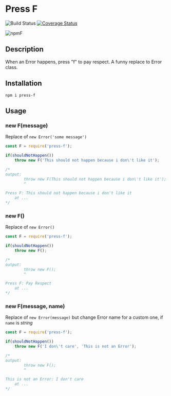 # Press F

![Build Status](https://github.com/gastonpereyra/press-f/workflows/Build%20Status/badge.svg)
[![Coverage Status](https://img.shields.io/coveralls/github/gastonpereyra/press-f/master.svg)](https://coveralls.io/r/gastonpereyra/press-f?branch=master)

![npmF](https://user-images.githubusercontent.com/39351850/90847511-113fe180-e341-11ea-9676-12964f43a55a.png)

## Description
When an Error happens, press "f" to pay respect. A funny replace to Error class.

## Installation

```
npm i press-f
```

## Usage

### new F(message)

Replace of `new Error('some message')`

```js
const F = require('press-f');

if(shouldNotHappen())
    throw new F('This should not happen because i don\'t like it');

/*
output: 
        throw new F(This should not happen because i don\'t like it');
        ^

Press F: This should not happen because i don't like it
    at ...
*/
```

### new F()

Replace of `new Error()`

```js
const F = require('press-f');

if(shouldNotHappen())
    throw new F();

/*
output: 
        throw new F();
        ^

Press F: Pay Respect
    at ...
*/
```

### new F(message, name)

Replace of `new Error(message)` but change Error name for a custom one, if `name` is *string*

```js
const F = require('press-f');

if(shouldNotHappen())
    throw new F('I don\'t care', 'This is not an Error');

/*
output: 
        throw new F();
        ^

This is not an Error: I don't care
    at ...
*/
```

